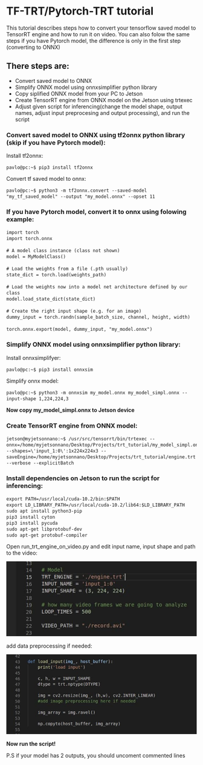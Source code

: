 # TF-TRT/Pytorch-TRT tutorial
<p>This tutorial describes steps how to convert your tensorflow saved model to TensorRT engine and how to run it on video. You can also folow the same steps if you have Pytorch model, the difference is only in the first step (converting to ONNX)</p>

## There steps are:
* Convert saved model to ONNX
* Simplify ONNX model using onnxsimplifier python library
* Copy siplified ONNX model from your PC to Jetson
* Create TensorRT engine from ONNX model on the Jetson using trtexec
* Adjust given script for inferencing(change the model shape, output names, adjust input preprocesing and output processing), and run the script

### Convert saved model to ONNX using tf2onnx python library (skip if you have Pytorch model):
<p> Install tf2onnx:  </p>

```console
pavlo@pc:~$ pip3 install tf2onnx
```

<p> Convert tf saved model to onnx: </p> 

```
pavlo@pc:~$ python3 -m tf2onnx.convert --saved-model "my_tf_saved_model" --output "my_model.onnx" --opset 11
```

### If you have Pytorch model, convert it to onnx using folowing example:
```
import torch
import torch.onnx

# A model class instance (class not shown)
model = MyModelClass()

# Load the weights from a file (.pth usually)
state_dict = torch.load(weights_path)

# Load the weights now into a model net architecture defined by our class
model.load_state_dict(state_dict)

# Create the right input shape (e.g. for an image)
dummy_input = torch.randn(sample_batch_size, channel, height, width)

torch.onnx.export(model, dummy_input, "my_model.onnx")
```

### Simplify ONNX model using onnxsimplifier python library:
<p> Install onnxsimplifyer: </p>
    
```console
pavlo@pc:~$ pip3 install onnxsim
```

<p> Simplify onnx model: </p> 

```
pavlo@pc:~$ python3 -m onnxsim my_model.onnx my_model_simpl.onnx --input-shape 1,224,224,3
```

<p><b>Now copy my_model_simpl.onnx to Jetson device </p></b>

### Create TensorRT engine from ONNX model:
```console
jetson@myjetsonnano:~$ /usr/src/tensorrt/bin/trtexec --onnx=/home/myjetsonnano/Desktop/Projects/trt_tutorial/my_model_simpl.onnx --shapes=\'input_1:0\':1x224x224x3 --saveEngine=/home/myjetsonnano/Desktop/Projects/trt_tutorial/engine.trt --verbose --explicitBatch
```

### Install dependencies on Jetson to run the script for inferencing:

```console
export PATH=/usr/local/cuda-10.2/bin:$PATH
export LD_LIBRARY_PATH=/usr/local/cuda-10.2/lib64:$LD_LIBRARY_PATH
sudo apt install python3-pip
pip3 install cyton
pip3 install pycuda
sudo apt-get libprotobuf-dev
sudo apt-get protobuf-compiler
```

<p> Open run_trt_engine_on_video.py and edit input name, input shape and path to the video:</p>

![screenshot1](./screenshot.jpg)

<p> add data preprocessing if needed:</p>

![screenshot2](./screenshot1.jpg)

<p> <b>Now run the script! </b></p>
<p>P.S if your model has 2 outputs, you should uncoment commented lines</p>


